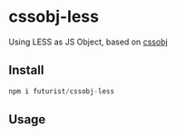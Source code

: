 # cssobj-less

Using LESS as JS Object, based on [cssobj](https://github.com/cssobj/cssobj)

## Install

``` javascript
npm i futurist/cssobj-less
```

## Usage


